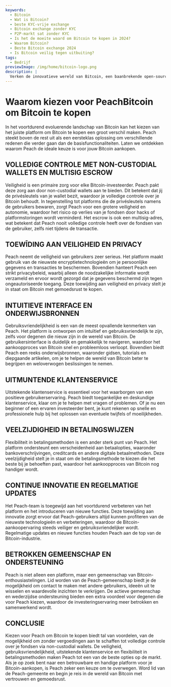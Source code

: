 ```yaml
---
keywords:
  - Bitcoin
  - Wat is Bitcoin?
  - beste KYC-vrije exchange
  - Bitcoin exchange zonder KYC
  - P2P-markt sat zonder KYC
  - Is het de moeite waard om Bitcoin te kopen in 2024?
  - Waarom Bitcoin?
  - Beste Bitcoin exchange 2024
  - Is Bitcoin veilig tegen uitbuiting?
tags:
  - Bedrijf
previewImage: /img/home/bitcoin-logo.png
description: |
  Verken de innovatieve wereld van Bitcoin, een baanbrekende open-source software die een digitale en gedecentraliseerde valuta mogelijk maakt via een wereldwijd netwerk.
---
```


# Waarom kiezen voor PeachBitcoin om Bitcoin te kopen

In het voortdurend evoluerende landschap van Bitcoin kan het kiezen van het juiste platform om Bitcoin te kopen een groot verschil maken. Peach steekt boven de rest uit als een eersteklas oplossing om verschillende redenen die verder gaan dan de basisfunctionaliteiten. Laten we ontdekken waarom Peach de ideale keuze is voor jouw Bitcoin aankopen.

## VOLLEDIGE CONTROLE MET NON-CUSTODIAL WALLETS EN MULTISIG ESCROW

Veiligheid is een primaire zorg voor elke Bitcoin-investeerder. Peach pakt deze zorg aan door non-custodial wallets aan te bieden. Dit betekent dat jij de privésleutels van je wallet bezit, waardoor je volledige controle over je Bitcoin behoudt. In tegenstelling tot platforms die de privésleutels namens de gebruikers bewaren, zorgt Peach voor een grotere veiligheid en autonomie, waardoor het risico op verlies van je fondsen door hacks of platformstoringen wordt verminderd. Het escrow is ook een multisig-adres, wat betekent dat Peach nooit volledige controle heeft over de fondsen van de gebruiker, zelfs niet tijdens de transactie.

## TOEWĪDING AAN VEILIGHEID EN PRIVACY

Peach neemt de veiligheid van gebruikers zeer serieus. Het platform maakt gebruik van de nieuwste encryptietechnologieën om je persoonlijke gegevens en transacties te beschermen. Bovendien hanteert Peach een strikt privacybeleid, waarbij alleen de noodzakelijke informatie wordt verzameld en ervoor wordt gezorgd dat je gegevens beschermd zijn tegen ongeautoriseerde toegang. Deze toewijding aan veiligheid en privacy stelt je in staat om Bitcoin met gemoedsrust te kopen.

## INTUITIEVE INTERFACE EN ONDERWIJSBRONNEN

Gebruiksvriendelijkheid is een van de meest opvallende kenmerken van Peach. Het platform is ontworpen om intuïtief en gebruiksvriendelijk te zijn, zelfs voor degenen die nieuw zijn in de wereld van Bitcoin. De gebruikersinterface is duidelijk en gemakkelijk te navigeren, waardoor het aankoopproces van Bitcoin snel en probleemloos verloopt. Bovendien biedt Peach een reeks onderwijsbronnen, waaronder gidsen, tutorials en diepgaande artikelen, om je te helpen de wereld van Bitcoin beter te begrijpen en weloverwogen beslissingen te nemen.

## UITMUNTENDE KLANTENSERVICE

Uitstekende klantenservice is essentieel voor het waarborgen van een positieve gebruikerservaring. Peach biedt toegankelijke en deskundige klantenservice, klaar om je te helpen met vragen of problemen. Of je nu een beginner of een ervaren investeerder bent, je kunt rekenen op snelle en professionele hulp bij het oplossen van eventuele twijfels of moeilijkheden.

## VEELZIJDIGHEID IN BETALINGSWIJZEN

Flexibiliteit in betalingsmethoden is een ander sterk punt van Peach. Het platform ondersteunt een verscheidenheid aan betaalopties, waaronder bankoverschrijvingen, creditcards en andere digitale betaalmethoden. Deze veelzijdigheid stelt je in staat om de betalingsmethode te kiezen die het beste bij je behoeften past, waardoor het aankoopproces van Bitcoin nog handiger wordt.

## CONTINUE INNOVATIE EN REGELMATIGE UPDATES

Het Peach-team is toegewijd aan het voortdurend verbeteren van het platform en het introduceren van nieuwe functies. Deze toewijding aan innovatie zorgt ervoor dat Peach-gebruikers altijd kunnen profiteren van de nieuwste technologieën en verbeteringen, waardoor de Bitcoin-aankoopervaring steeds veiliger en gebruiksvriendelijker wordt. Regelmatige updates en nieuwe functies houden Peach aan de top van de Bitcoin-industrie.

## BETROKKEN GEMEENSCHAP EN ONDERSTEUNING

Peach is niet alleen een platform, maar een gemeenschap van Bitcoin-enthousiastelingen. Lid worden van de Peach-gemeenschap biedt je de mogelijkheid om contact te maken met andere gebruikers, ideeën uit te wisselen en waardevolle inzichten te verkrijgen. De actieve gemeenschap en wederzijdse ondersteuning bieden een extra voordeel voor degenen die voor Peach kiezen, waardoor de investeringservaring meer betrokken en samenwerkend wordt.

## CONCLUSIE

Kiezen voor Peach om Bitcoin te kopen biedt tal van voordelen, van de mogelijkheid om zonder vergoedingen aan te schaffen tot volledige controle over je fondsen via non-custodial wallets. De veiligheid, gebruiksvriendelijkheid, uitstekende klantenservice en flexibiliteit in betalingsmethoden maken Peach tot een van de beste opties op de markt. Als je op zoek bent naar een betrouwbare en handige platform voor je Bitcoin-aankopen, is Peach zeker een keuze om te overwegen. Word lid van de Peach-gemeente en begin je reis in de wereld van Bitcoin met vertrouwen en gemoedsrust.